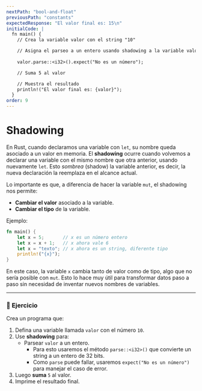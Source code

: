 ```yaml
---
nextPath: "bool-and-float"
previousPath: "constants"
expectedResponse: "El valor final es: 15\n"
initialCode: |
  fn main() {
    // Crea la variable valor con el string "10"

    // Asigna el parseo a un entero usando shadowing a la variable valor
    
    valor.parse::<i32>().expect("No es un número");

    // Suma 5 al valor

    // Muestra el resultado
    println!("El valor final es: {valor}");
  }
order: 9
---
```


# Shadowing

En Rust, cuando declaramos una variable con `let`, su nombre queda asociado a un valor en memoria.
El **shadowing** ocurre cuando volvemos a declarar una variable con el mismo nombre que otra anterior, usando nuevamente `let`. Esto *sombrea* (shadow) la variable anterior, es decir, la nueva declaración la reemplaza en el alcance actual.

Lo importante es que, a diferencia de hacer la variable `mut`, el shadowing nos permite:

* **Cambiar el valor** asociado a la variable.
* **Cambiar el tipo** de la variable.

Ejemplo:

```rust
fn main() {
    let x = 5;       // x es un número entero
    let x = x + 1;   // x ahora vale 6
    let x = "texto"; // x ahora es un string, diferente tipo
    println!("{x}");
}
```

En este caso, la variable `x` cambia tanto de valor como de tipo, algo que no sería posible con `mut`. Esto lo hace muy útil para transformar datos paso a paso sin necesidad de inventar nuevos nombres de variables.

---

### 📝 Ejercicio

Crea un programa que:

1. Defina una variable llamada `valor` con el número `10`.
2. Use **shadowing** para:
    * Parsear `valor` a un entero.
        * Para esto usaremos el método `parse::<i32>()` que convierte un string a un entero de 32 bits.
        * Como `parse` puede fallar, usaremos `expect("No es un número")` para manejar el caso de error.
3. Luego **suma** `5` al valor.
4. Imprime el resultado final.


